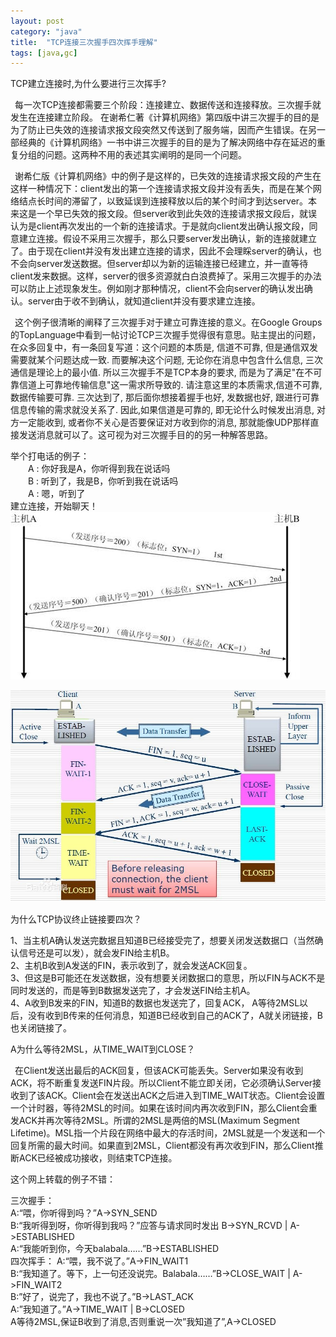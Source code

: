 ```yaml
---
layout: post
category: "java"
title:  "TCP连接三次握手四次挥手理解"
tags: [java,gc]
---
```


TCP建立连接时,为什么要进行三次挥手?  
  
&#8194;每一次TCP连接都需要三个阶段：连接建立、数据传送和连接释放。三次握手就发生在连接建立阶段。 在谢希仁著《计算机网络》第四版中讲三次握手的目的是为了防止已失效的连接请求报文段突然又传送到了服务端，因而产生错误。在另一部经典的《计算机网络》一书中讲三次握手的目的是为了解决网络中存在延迟的重复分组的问题。这两种不用的表述其实阐明的是同一个问题。  

&#8194;谢希仁版《计算机网络》中的例子是这样的，已失效的连接请求报文段的产生在这样一种情况下：client发出的第一个连接请求报文段并没有丢失，而是在某个网络结点长时间的滞留了，以致延误到连接释放以后的某个时间才到达server。本来这是一个早已失效的报文段。但server收到此失效的连接请求报文段后，就误认为是client再次发出的一个新的连接请求。于是就向client发出确认报文段，同意建立连接。假设不采用三次握手，那么只要server发出确认，新的连接就建立了。由于现在client并没有发出建立连接的请求，因此不会理睬server的确认，也不会向server发送数据。但server却以为新的运输连接已经建立，并一直等待client发来数据。这样，server的很多资源就白白浪费掉了。采用三次握手的办法可以防止上述现象发生。例如刚才那种情况，client不会向server的确认发出确认。server由于收不到确认，就知道client并没有要求建立连接。  

&#8194;这个例子很清晰的阐释了三次握手对于建立可靠连接的意义。在Google Groups的TopLanguage中看到一帖讨论TCP三次握手觉得很有意思。贴主提出的问题，在众多回复中，有一条回复写道：这个问题的本质是, 信道不可靠, 但是通信双发需要就某个问题达成一致. 而要解决这个问题, 无论你在消息中包含什么信息, 三次通信是理论上的最小值. 所以三次握手不是TCP本身的要求, 而是为了满足"在不可靠信道上可靠地传输信息"这一需求所导致的. 请注意这里的本质需求,信道不可靠, 数据传输要可靠. 三次达到了, 那后面你想接着握手也好, 发数据也好, 跟进行可靠信息传输的需求就没关系了. 因此,如果信道是可靠的, 即无论什么时候发出消息, 对方一定能收到, 或者你不关心是否要保证对方收到你的消息, 那就能像UDP那样直接发送消息就可以了。这可视为对三次握手目的的另一种解答思路。  

举个打电话的例子：  
　　A : 你好我是A，你听得到我在说话吗  
　　B : 听到了，我是B，你听到我在说话吗  
　　A : 嗯，听到了  
建立连接，开始聊天！  
![root](https://github.com/wuukee/wuukee.github.io/raw/master/images/tcp_begin.jpeg)

![root](https://github.com/wuukee/wuukee.github.io/raw/master/images/tcp_close.jpeg)  

为什么TCP协议终止链接要四次？  

1、当主机A确认发送完数据且知道B已经接受完了，想要关闭发送数据口（当然确认信号还是可以发），就会发FIN给主机B。  
2、主机B收到A发送的FIN，表示收到了，就会发送ACK回复。  
3、但这是B可能还在发送数据，没有想要关闭数据口的意思，所以FIN与ACK不是同时发送的，而是等到B数据发送完了，才会发送FIN给主机A。  
4、A收到B发来的FIN，知道B的数据也发送完了，回复ACK， A等待2MSL以后，没有收到B传来的任何消息，知道B已经收到自己的ACK了，A就关闭链接，B也关闭链接了。  

A为什么等待2MSL，从TIME_WAIT到CLOSE？  

&#8194;在Client发送出最后的ACK回复，但该ACK可能丢失。Server如果没有收到ACK，将不断重复发送FIN片段。所以Client不能立即关闭，它必须确认Server接收到了该ACK。Client会在发送出ACK之后进入到TIME_WAIT状态。Client会设置一个计时器，等待2MSL的时间。如果在该时间内再次收到FIN，那么Client会重发ACK并再次等待2MSL。所谓的2MSL是两倍的MSL(Maximum Segment Lifetime)。MSL指一个片段在网络中最大的存活时间，2MSL就是一个发送和一个回复所需的最大时间。如果直到2MSL，Client都没有再次收到FIN，那么Client推断ACK已经被成功接收，则结束TCP连接。  
 
这个网上转载的例子不错：  

三次握手：  
A:“喂，你听得到吗？”A->SYN_SEND  
B:“我听得到呀，你听得到我吗？”应答与请求同时发出 B->SYN_RCVD | A->ESTABLISHED  
A:“我能听到你，今天balabala……”B->ESTABLISHED  
四次挥手：
A:“喂，我不说了。”A->FIN_WAIT1  
B:“我知道了。等下，上一句还没说完。Balabala……”B->CLOSE_WAIT | A->FIN_WAIT2  
B:”好了，说完了，我也不说了。”B->LAST_ACK  
A:”我知道了。”A->TIME_WAIT | B->CLOSED  
A等待2MSL,保证B收到了消息,否则重说一次”我知道了”,A->CLOSED
